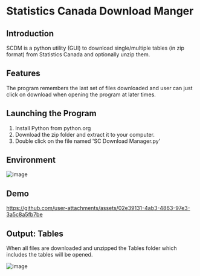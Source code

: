 <h1>Statistics Canada Download Manger</h1>
<h2>Introduction</h2>
SCDM is a python utility (GUI) to download single/multiple tables (in zip format) from Statistics Canada and optionally unzip them.
<h2>Features</h2>
The program remembers the last set of files downloaded and user can just click on download when opening the program at later times.
<h2>Launching the Program</h2>
<ol>
<li>Install Python from python.org</li>
<li>Download the zip folder and extract it to your computer.</li>
<li>Double click on the file named 'SC Download Manager.py'</li>
</ol>

<h2>Environment</h2>

![image](https://github.com/user-attachments/assets/320d48d7-3ee2-43ef-80ff-617100f489fb)

<h2>Demo</h2>

https://github.com/user-attachments/assets/02e39131-4ab3-4863-97e3-3a5c8a5fb7be

<h2>Output: Tables</h2>
When all files are downloaded and unzipped the Tables folder which includes the tables will be opened.
<p/>
  
![image](https://github.com/user-attachments/assets/456a1f67-a388-410d-ac83-a91a69d62931)
